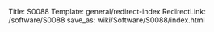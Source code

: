 Title: S0088
Template: general/redirect-index
RedirectLink: /software/S0088
save_as: wiki/Software/S0088/index.html